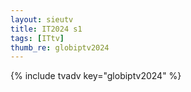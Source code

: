 ```yaml
--- 
layout: sieutv
title: IT2024 s1
tags: [ITtv]
thumb_re: globiptv2024
---
```

{% include tvadv key="globiptv2024" %} 
